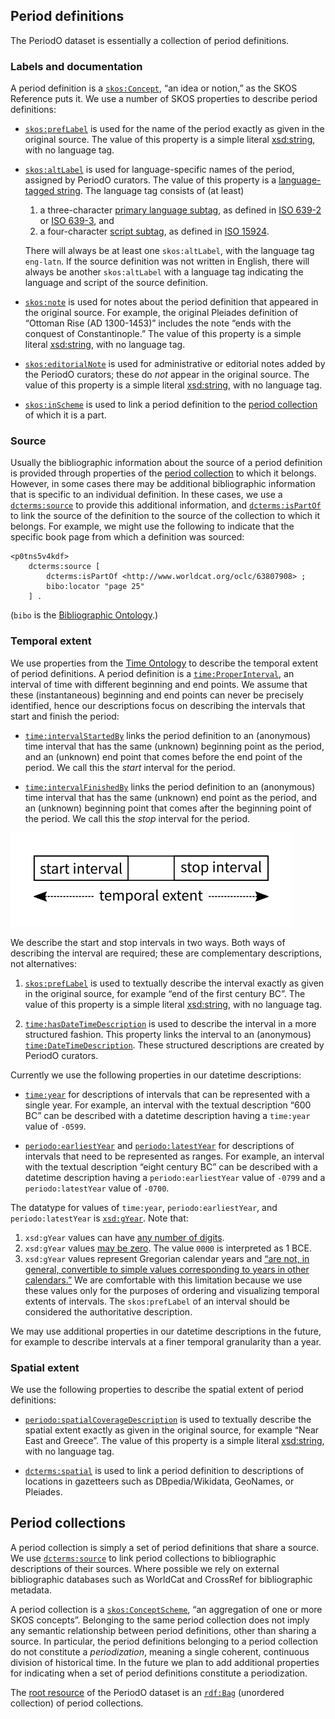 ## Period definitions

The PeriodO dataset is essentially a collection of period definitions.

### Labels and documentation

A period definition is a [`skos:Concept`](http://www.w3.org/TR/skos-reference/#concepts), “an idea or notion,” as the SKOS Reference puts it. We use a number of SKOS properties to describe period definitions:

* [`skos:prefLabel`](http://www.w3.org/TR/skos-reference/#prefLabel) is used for the name of the period exactly as given in the original source. The value of this property is a simple literal [xsd:string](http://www.w3.org/TR/xmlschema11-2/#string), with no language tag.

* [`skos:altLabel`](http://www.w3.org/TR/skos-reference/#altLabel) is used for language-specific names of the period, assigned by PeriodO curators. The value of this property is a [language-tagged string](http://www.w3.org/TR/rdf11-concepts/#dfn-language-tagged-string). The language tag consists of (at least)

    1. a three-character [primary language subtag](http://tools.ietf.org/html/bcp47#section-2.2.1), as defined in [ISO 639-2](https://en.wikipedia.org/wiki/List_of_ISO_639-2_codes) or [ISO 639-3](https://en.wikipedia.org/wiki/ISO_639-3), and
    2. a four-character [script subtag](http://tools.ietf.org/html/bcp47#section-2.2.3), as defined in [ISO 15924](http://www.unicode.org/iso15924/codelists.html).

    There will always be at least one `skos:altLabel`, with the language tag `eng-latn`. If the source definition was not written in English, there will always be another `skos:altLabel` with a language tag indicating the language and script of the source definition.

* [`skos:note`](http://www.w3.org/TR/skos-reference/#note) is used for notes about the period definition that appeared in the original source. For example, the original Pleiades definition of “Ottoman Rise (AD 1300-1453)” includes the note “ends with the conquest of Constantinople.” The value of this property is a simple literal [xsd:string](http://www.w3.org/TR/xmlschema11-2/#string), with no language tag.

* [`skos:editorialNote`](http://www.w3.org/TR/skos-reference/#editorialNote) is used for administrative or editorial notes added by the PeriodO curators; these do *not* appear in the original source. The value of this property is a simple literal [xsd:string](http://www.w3.org/TR/xmlschema11-2/#string), with no language tag.

* [`skos:inScheme`](http://www.w3.org/TR/skos-reference/#inScheme) is used to link a period definition to the [period collection](#period-collections) of which it is a part.

### Source

Usually the bibliographic information about the source of a period definition is provided through properties of the [period collection](#period-collections) to which it belongs. However, in some cases there may be additional bibliographic information that is specific to an individual definition. In these cases, we use a [`dcterms:source`](http://dublincore.org/documents/dcmi-terms/#terms-source) to provide this additional information, and [`dcterms:isPartOf`](http://dublincore.org/documents/dcmi-terms/#terms-isPartOf) to link the source of the definition to the source of the collection to which it belongs. For example, we might use the following to indicate that the specific book page from which a definition was sourced:

    <p0tns5v4kdf>
        dcterms:source [
            dcterms:isPartOf <http://www.worldcat.org/oclc/63807908> ;
            bibo:locator "page 25"
        ] .

(`bibo` is the [Bibliographic Ontology](http://bibliontology.com).)

### Temporal extent

We use properties from the [Time Ontology](http://www.w3.org/TR/owl-time/) to describe the temporal extent of period definitions. A period definition is a [`time:ProperInterval`](http://www.w3.org/TR/owl-time/#relations), an interval of time with different beginning and end points. We assume that these (instantaneous) beginning and end points can never be precisely identified, hence our descriptions focus on describing the intervals that start and finish the period:

* [`time:intervalStartedBy`](http://www.w3.org/TR/owl-time/#relations) links the period definition to an (anonymous) time interval that has the same (unknown) beginning point as the period, and an (unknown) end point that comes before the end point of the period. We call this the *start* interval for the period.

* [`time:intervalFinishedBy`](http://www.w3.org/TR/owl-time/#relations) links the period definition to an (anonymous) time interval that has the same (unknown) end point as the period, and an (unknown) beginning point that comes after the beginning point of the period. We call this the *stop* interval for the period.

![Diagram showing the relation between a period and its start and stop intervals](start-stop-intervals.png?raw=true)

We describe the start and stop intervals in two ways. Both ways of describing the interval are required; these are complementary descriptions, not alternatives:

1. [`skos:prefLabel`](http://www.w3.org/TR/skos-reference/#prefLabel) is used to textually describe the interval exactly as given in the original source, for example “end of the first century BC”. The value of this property is a simple literal [xsd:string](http://www.w3.org/TR/xmlschema11-2/#string), with no language tag.

2. [`time:hasDateTimeDescription`](http://www.w3.org/TR/owl-time/#calclock) is used to describe the interval in a more structured fashion. This property links the interval to an (anonymous) [`time:DateTimeDescription`](http://www.w3.org/TR/owl-time/#calclock). These structured descriptions are created by PeriodO curators.

Currently we use the following properties in our datetime descriptions:

* [`time:year`](http://www.w3.org/TR/owl-time/#calclock) for descriptions of intervals that can be represented with a single year. For example, an interval with the textual description “600 BC” can be described with a datetime description having a `time:year` value of `-0599`.

* [`periodo:earliestYear`](http://n2t.net/ark:/99152/p0v#earliestYear) and [`periodo:latestYear`](http://n2t.net/ark:/99152/p0v#latestYear) for descriptions of intervals that need to be represented as ranges. For example, an interval with the textual description “eight century BC” can be described with a datetime description having a `periodo:earliestYear` value of `-0799` and a `periodo:latestYear` value of `-0700`.

The datatype for values of `time:year`, `periodo:earliestYear`, and `periodo:latestYear` is [`xsd:gYear`](http://www.w3.org/TR/xmlschema11-2/#gYear). Note that:

1. `xsd:gYear` values can have [any number of digits](http://www.w3.org/TR/xmlschema11-2/#partial-implementation).
2. `xsd:gYear` values [may be zero](http://www.w3.org/TR/xmlschema11-2/#dateTime-value-space). The value `0000` is interpreted as 1 BCE.
3. `xsd:gYear` values represent Gregorian calendar years and [“are not, in general, convertible to simple values corresponding to years in other calendars.”](http://www.w3.org/TR/xmlschema11-2/#gYear) We are comfortable with this limitation because we use these values only for the purposes of ordering and visualizing temporal extents of intervals. The `skos:prefLabel` of an interval should be considered the authoritative description.

We may use additional properties in our datetime descriptions in the future, for example to describe intervals at a finer temporal granularity than a year.

### Spatial extent

We use the following properties to describe the spatial extent of period definitions:

* [`periodo:spatialCoverageDescription`](http://n2t.net/ark:/99152/p0v#spatialCoverageDescription) is used to textually describe the spatial extent exactly as given in the original source, for example “Near East and Greece”. The value of this property is a simple literal [xsd:string](http://www.w3.org/TR/xmlschema11-2/#string), with no language tag.

* [`dcterms:spatial`](http://dublincore.org/documents/dcmi-terms/#terms-spatial) is used to link a period definition to descriptions of locations in gazetteers such as DBpedia/Wikidata, GeoNames, or Pleiades.

## <a name="period-collections"></a>Period collections

A period collection is simply a set of period definitions that share a source. We use [`dcterms:source`](http://dublincore.org/documents/dcmi-terms/#terms-source) to link period collections to bibliographic descriptions of their sources. Where possible we rely on external bibliographic databases such as WorldCat and CrossRef for bibliographic metadata.

A period collection is a [`skos:ConceptScheme`](http://www.w3.org/TR/skos-reference/#schemes), “an aggregation of one or more SKOS concepts”. Belonging to the same period collection does not imply any semantic relationship between period definitions, other than sharing a source. In particular, the period definitions belonging to a period collection do not constitute a *periodization*, meaning a single coherent, continuous division of historical time. In the future we plan to add additional properties for indicating when a set of period definitions constitute a periodization.

The [root resource](http://www.w3.org/TR/void/#root-resource) of the PeriodO dataset is an [`rdf:Bag`](http://www.w3.org/TR/rdf-schema/#ch_bag) (unordered collection) of period collections.




